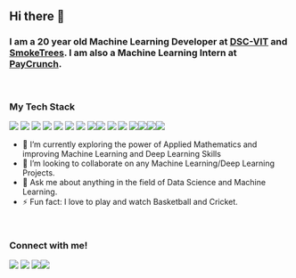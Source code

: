 ## Hi there 👋
### I am a 20 year old Machine Learning Developer at [DSC-VIT](https://github.com/GDGVIT) and [SmokeTrees](https://github.com/smoke-trees). I am also a Machine Learning Intern at [PayCrunch](https://www.paycrunch.in).

<br>

### My Tech Stack
<img src="https://img.shields.io/badge/-Machine Learning-orange?style=for-the-badge"> <img src="https://img.shields.io/badge/-Deep Learning-red?style=for-the-badge"> <img src="https://img.shields.io/badge/-Python-blueviolet?style=for-the-badge"> <img src="https://img.shields.io/badge/-Image Processing-lightgrey?style=for-the-badge"> <img src="https://img.shields.io/badge/-Computer Vision-green?style=for-the-badge"> <img src="https://img.shields.io/badge/-Streamlit-orange?style=for-the-badge"> <img src="https://img.shields.io/badge/-Data Science-yellow?style=for-the-badge"> <img src="https://img.shields.io/badge/-OpenCv-brightgreen?style=for-the-badge"><img src="https://img.shields.io/badge/-BeautifulSoup-orange?style=for-the-badge"> <img src="https://img.shields.io/badge/-Selenium-red?style=for-the-badge"> <img src="https://img.shields.io/badge/-NLP-lightgrey?style=for-the-badge"> <img src="https://img.shields.io/badge/-Data Analytics-blue?style=for-the-badge"><img src="https://img.shields.io/badge/-FastAPI-lightgrey?style=for-the-badge"><img src="https://img.shields.io/badge/-SQL-orange?style=for-the-badge"><img src="https://img.shields.io/badge/-Git-yellow?style=for-the-badge">
<br>

- 🔭 I’m currently exploring the power of Applied Mathematics and improving Machine Learning and Deep Learning Skills
- 👯 I’m looking to collaborate on any Machine Learning/Deep Learning Projects.
- 💬 Ask me about anything in the field of Data Science and Machine Learning.
- ⚡ Fun fact: I love to play and watch Basketball and Cricket.
<br>

### Connect with me!
[<img src="https://img.shields.io/badge/linkedin-%230077B5.svg?&style=for-the-badge&logo=linkedin&logoColor=white" />](http://www.linkedin.com/in/chanakya-vivek-kapoor-a04496167) [<img src = "https://img.shields.io/badge/instagram-%23E4405F.svg?&style=for-the-badge&logo=instagram&logoColor=white">](https://www.instagram.com/chanakya_kapoor/) [<img src = "https://img.shields.io/badge/MEDIUM-lightgrey?style=for-the-badge&logo=medium&logoColor=white">](https://medium.com/@chanakyavkapoor)[<img src = "https://img.shields.io/badge/Kaggle-blue?style=for-the-badge&logo=kaggle&logoColor=white">](https://www.kaggle.com/chanakyavivekkapoor)




<!--
**chanakya1310/chanakya1310** is a ✨ _special_ ✨ repository because its `README.md` (this file) appears on your GitHub profile.

Here are some ideas to get you started:

- 🔭 I’m currently working on ...
- 🌱 I’m currently learning ...
- 👯 I’m looking to collaborate on ...
- 🤔 I’m looking for help with ...
- 💬 Ask me about ...
- 📫 How to reach me: ...
- 😄 Pronouns: ...
- ⚡ Fun fact: ...
-->
